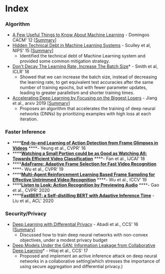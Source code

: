 # Index

### Algorithm

* [A Few Useful Things to Know About Machine Learning](https://homes.cs.washington.edu/~pedrod/papers/cacm12.pdf) - Domingos CACM' 12 \[[Summary](https://xzhu0027.gitbook.io/blog/ml-system/ml)\]
* [Hidden Technical Debt in Machine Learning Systems](https://papers.nips.cc/paper/5656-hidden-technical-debt-in-machine-learning-systems.pdf) - Sculley et al, NIPS' 15 \[[Summary](https://xzhu0027.gitbook.io/blog/ml-system/hidden-technical-debt-in-machine-learning-systems)\]
  * Identified the technical debt of Machine Learning system and provided some common mitigation strategy.
* [Don't Decay The Learning Rate, Increase The Batch Size](https://openreview.net/pdf?id=B1Yy1BxCZ)\* - Smith et al, ICLR' 18 
  * Showed that we can increase the batch size, instead of decreasing the learning rate, to get equivalent test accuracies after the same number of training epochs, but with fewer parameter updates, leading to greater parallelism and shorter training times.
* [Accelerating Deep Learning by Focusing on the Biggest Losers](https://arxiv.org/abs/1910.00762) - Jiang et al., arxiv 2019 \[[Summary](https://xzhu0027.gitbook.io/blog/ml-system/accelerating-deep-learning-by-focusing-on-the-biggest-losers)\]
  * Proposes an algorithm that accelerates the training of deep neural networks \(DNNs\) by prioritizing examples with high loss at each iteration. 

### Faster Inference

* \*\*\*\*[**End-to-end Learning of Action Detection from Frame Glimpses in Videos**](https://arxiv.org/pdf/1511.06984.pdf) ****- Yeung et al., CVPR' 16
* \*\*\*\*[**Watching a Small Portion could be as Good as Watching All: Towards Efficient Video Classification**](https://www.ijcai.org/Proceedings/2018/0098.pdf) ****- Fan et al., IJCAI’ 18
* \*\*\*\*[**AdaFrame: Adaptive Frame Selection for Fast Video Recognition**](https://arxiv.org/abs/1811.12432) ****- Wu et al., CVPR’ 19
* \*\*\*\*[**Multi-Agent Reinforcement Learning Based Frame Sampling for Effective Untrimmed Video Recognition**](https://arxiv.org/abs/1907.13369) ****- Wu et al., ICCV’ 19
* \*\*\*\*[**Listen to Look: Action Recognition by Previewing Audio**](https://arxiv.org/abs/1912.04487) ****- Gao et al., CVPR’ 2020
* \*\*\*\*[**FastBERT: a Self-distilling BERT with Adaptive Inference Time**](https://www.aclweb.org/anthology/2020.acl-main.537.pdf) - Liu et al., ACL' 2020

### Security/Privacy 

* [Deep Learning with Differential Privacy](https://arxiv.org/pdf/1607.00133.pdf) - Abadi et al., CCS' 16 \[[Summary](https://xzhu0027.gitbook.io/blog/machine-learning/dl-fl-with-differential-privacy)\]
  * Discussed how to train deep neural networks with non-convex objectives, under a modest privacy budget
* [Deep Models Under the GAN: Information Leakage from Collaborative Deep Learning](https://arxiv.org/abs/1702.07464)\* - Hitaj et al., CCS' 17
  * Proposed and implement an active inference attack on deep neural networks in a collaborative setting\(which stresses the importance of using secure aggregation and differential privacy.\)

